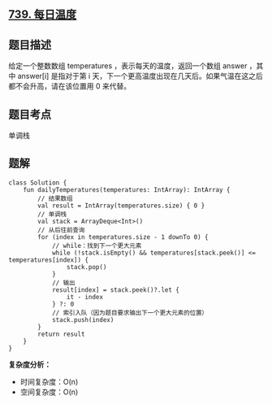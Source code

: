 ## [739. 每日温度](https://leetcode.cn/problems/daily-temperatures/)

## 题目描述

给定一个整数数组 temperatures ，表示每天的温度，返回一个数组 answer ，其中 answer[i] 是指对于第 i 天，下一个更高温度出现在几天后。如果气温在这之后都不会升高，请在该位置用 0 来代替。

## 题目考点

单调栈

## 题解
 
```
class Solution {
    fun dailyTemperatures(temperatures: IntArray): IntArray {
        // 结果数组
        val result = IntArray(temperatures.size) { 0 }
        // 单调栈
        val stack = ArrayDeque<Int>()
        // 从后往前查询
        for (index in temperatures.size - 1 downTo 0) {
            // while：找到下一个更大元素
            while (!stack.isEmpty() && temperatures[stack.peek()] <= temperatures[index]) {
                stack.pop()
            }
            // 输出
            result[index] = stack.peek()?.let {
                it - index
            } ?: 0
            // 索引入队（因为题目要求输出下一个更大元素的位置）
            stack.push(index)
        }
        return result
    }
}
```

**复杂度分析：**

- 时间复杂度：O(n)
- 空间复杂度：O(n)
